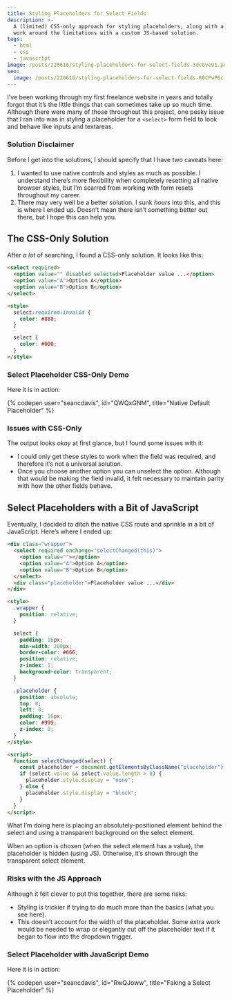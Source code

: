 ```yaml
---
title: Styling Placeholders for Select Fields
description: >-
  A (limited) CSS-only approach for styling placeholders, along with a way to
  work around the limitations with a custom JS-based solution.
tags:
  - html
  - css
  - javascript
image: /posts/220616/styling-placeholders-for-select-fields-3dcGveU1.png
seo:
  image: /posts/220616/styling-placeholders-for-select-fields-R0CPwP6c--meta.png
---
```


I’ve been working through my first freelance website in years and totally forgot that it’s the little things that can sometimes take up so much time. Although there were many of those throughout this project, one pesky issue that I ran into was in styling a placeholder for a `<select>` form field to look and behave like inputs and textareas.

### Solution Disclaimer

Before I get into the solutions, I should specify that I have two caveats here:

1. I wanted to use native controls and styles as much as possible. I understand there’s more flexibility when completely resetting all native browser styles, but I’m scarred from working with form resets throughout my career.
1. There may very well be a better solution. I sunk _hours_ into this, and this is where I ended up. Doesn’t mean there isn’t something better out there, but I hope this can help you.

## The CSS-Only Solution

After _a lot_ of searching, I found a CSS-only solution. It looks like this:

```html
<select required>
  <option value="" disabled selected>Placeholder value ...</option>
  <option value="A">Option A</option>
  <option value="B">Option B</option>
</select>

<style>
  select:required:invalid {
    color: #888;
  }

  select {
    color: #000;
  }
</style>
```

### Select Placeholder CSS-Only Demo

Here it is in action:

{% codepen
    user="seancdavis",
    id="QWQxGNM",
    title="Native Default Placeholder" %}

### Issues with CSS-Only

The output looks _okay_ at first glance, but I found some issues with it:

- I could only get these styles to work when the field was required, and therefore it’s not a universal solution.
- Once you choose another option you can unselect the option. Although that would be making the field invalid, it felt necessary to maintain parity with how the other fields behave.

## Select Placeholders with a Bit of JavaScript

Eventually, I decided to ditch the native CSS route and sprinkle in a bit of JavaScript. Here’s where I ended up:

```html
<div class="wrapper">
  <select required onchange="selectChanged(this)">
    <option value=""></option>
    <option value="A">Option A</option>
    <option value="B">Option B</option>
  </select>
  <div class="placeholder">Placeholder value ...</div>
</div>

<style>
  .wrapper {
    position: relative;
  }

  select {
    padding: 16px;
    min-width: 200px;
    border-color: #666;
    position: relative;
    z-index: 1;
    background-color: transparent;
  }

  .placeholder {
    position: absolute;
    top: 0;
    left: 0;
    padding: 16px;
    color: #999;
    z-index: 0;
  }
</style>

<script>
  function selectChanged(select) {
    const placeholder = document.getElementsByClassName("placeholder")[0];
    if (select.value && select.value.length > 0) {
      placeholder.style.display = "none";
    } else {
      placeholder.style.display = "block";
    }
  }
</script>
```

What I’m doing here is placing an absolutely-positioned element behind the select and using a transparent background on the select element.

When an option is chosen (when the select element has a value), the placeholder is hidden (using JS). Otherwise, it’s shown through the transparent select element.

### Risks with the JS Approach

Although it felt clever to put this together, there are some risks:

- Styling is trickier if trying to do much more than the basics (what you see here).
- This doesn’t account for the width of the placeholder. Some extra work would be needed to wrap or elegantly cut off the placeholder text if it began to flow into the dropdown trigger.

### Select Placeholder with JavaScript Demo

Here it is in action:

{% codepen
    user="seancdavis",
    id="RwQJoww",
    title="Faking a Select Placeholder" %}
